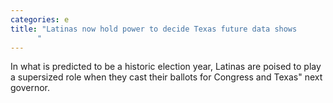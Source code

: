 ```yaml
---
categories: e
title: "Latinas now hold power to decide Texas future data shows
      "
---
```

In what is predicted to be a historic election year, Latinas are poised to play a supersized role when they cast their ballots for Congress and Texas" next governor.
      